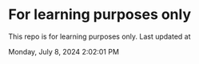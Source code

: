 # For learning purposes only
This repo is for learning purposes only.
Last updated at

Monday, July 8, 2024 2:02:01 PM

